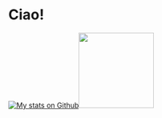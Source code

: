 # Ciao!

[![My stats on Github](https://github-readme-stats.vercel.app/api?username=andreacipriani)](https://github.com/andreacipriani)<img src="https://avatars.githubusercontent.com/andreacipriani" width="150">
